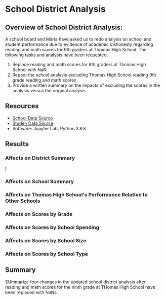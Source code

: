 # School District Analysis

## Overview of School District Analysis:

A school board and Maria have asked us to redo analysis on school and student performance due to evidence of academic dishonesty regarding reading and math scores for 9th graders at Thomas High School.  The following tasks and analysis have been requested.

1. Replace reading and math scores for 9th graders at Thomas High School with NaN
2. Repeat the school analysis excluding Thomas High School reading 9th grade reading and math scores
3. Provide a written summary on the impacts of excluding the scores in the analysis versus the original analysis

## Resources
- [School Data Source](https://github.com/sbretag/School_District_Analysis/blob/main/Resources/schools_complete.csv)
- [Studen Data Source](https://github.com/sbretag/School_District_Analysis/blob/main/Resources/students_complete.csv)
- Software: Jupyter Lab, Python 3.8.8

## Results

### Affects on District Summary

[!](https://github.com/sbretag/School_District_Analysis/blob/main/Resources/New_District_Summary.png)


### Affects on School Summary


### Affects on Thomas High School's Performance Relative to Other Schools


### Affects on Scores by Grade


### Affects on Scores by School Spending

### Affects on Scores by School Size

### Affects on Scores by School Type


## Summary

SUmmarize four changes in the updated school district analysis after reading and math scores for the ninth grade at THomas High School have been replaced with NaNs
